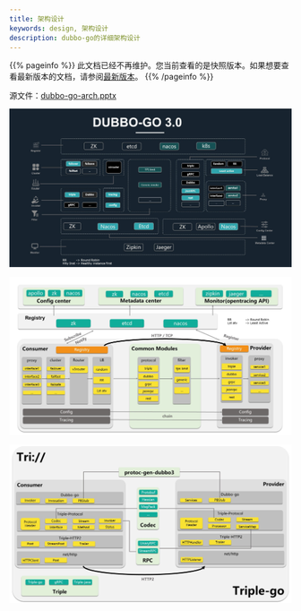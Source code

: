 ```yaml
---
title: 架构设计
keywords: design, 架构设计
description: dubbo-go的详细架构设计
---
```


{{% pageinfo %}} 此文档已经不再维护。您当前查看的是快照版本。如果想要查看最新版本的文档，请参阅[最新版本](/zh-cn/docs3-v2/golang-sdk/preface/design/architecture/)。
{{% /pageinfo %}}

源文件：[dubbo-go-arch.pptx](/dubbo-go/resource/dubbo-go-arch.pptx)

![dubbo-go-module](/imgs/golang/3.0//module.jpg)

![dubbo-go-arch](/imgs/golang/3.0/dubbo-go3.0-arch.jpg)

![triple-go-arch](/imgs/golang/3.0//triple-go-arch.jpg)
